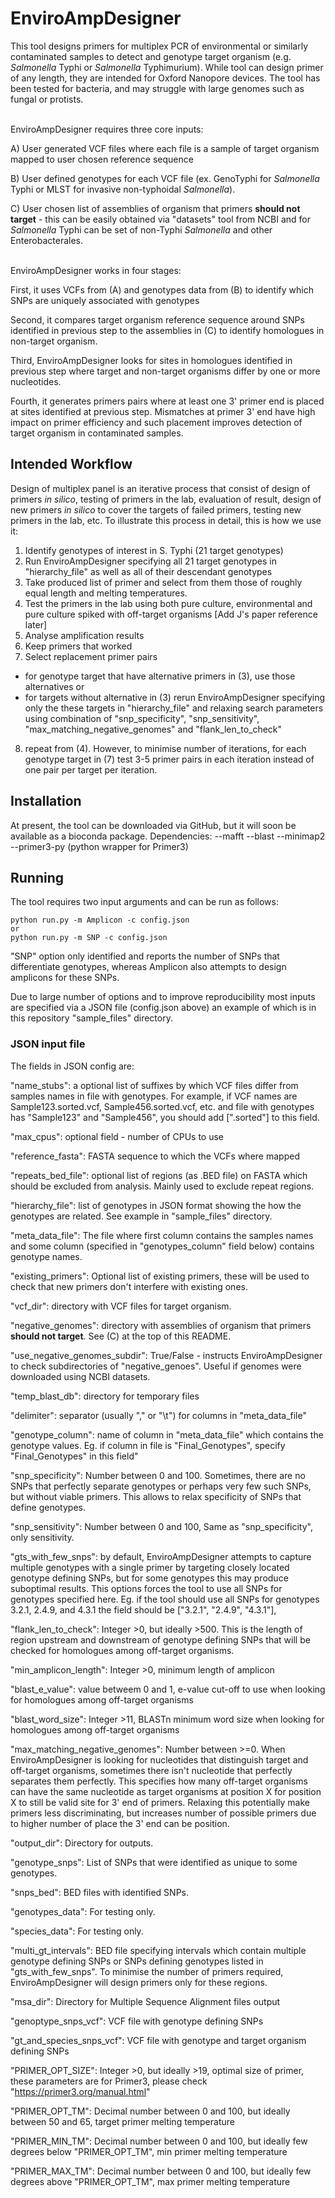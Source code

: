 # EnviroAmpDesigner

This tool designs primers for multiplex PCR of environmental or similarly contaminated samples to detect and genotype target organism (e.g. *Salmonella* Typhi or *Salmonella* Typhimurium). While tool can design primer of any length, they are intended for Oxford Nanopore devices. The tool has been tested for bacteria, and may struggle with large genomes such as fungal or protists.

<br/>
EnviroAmpDesigner requires three core inputs:

A) User generated VCF files where each file is a sample of target organism mapped to user chosen reference sequence

B) User defined genotypes for each VCF file (ex. GenoTyphi for *Salmonella* Typhi or MLST for invasive non-typhoidal *Salmonella*). 

C) User chosen list of assemblies of organism that primers **should not target** - this can be easily obtained via "datasets" tool from NCBI and for *Salmonella* Typhi can be set of non-Typhi *Salmonella* and other Enterobacterales.

<br/>
EnviroAmpDesigner works in four stages:

First, it uses VCFs from (A) and genotypes data from (B) to identify which SNPs are uniquely associated with genotypes

Second, it compares target organism reference sequence around SNPs identified in previous step to the assemblies in (C) to identify homologues in non-target organism.

Third, EnviroAmpDesigner looks for sites in homologues identified in previous step where target and non-target organisms differ by one or more nucleotides. 

Fourth, it generates primers pairs where at least one 3' primer end is placed at sites identified at previous step. Mismatches at primer 3' end have high impact on primer efficiency and such placement improves detection of target organism in contaminated samples.

## Intended Workflow

Design of multiplex panel is an iterative process that consist of design of primers *in silico*, testing of primers in the lab, evaluation of result, design of new primers *in silico* to cover the targets of failed primers, testing new primers in the lab, etc. To illustrate this process in detail, this is how we use it:
1. Identify genotypes of interest in S. Typhi (21 target genotypes)
2. Run EnviroAmpDesigner specifying all 21 target genotypes in "hierarchy_file" as well as all of their descendant genotypes
3. Take produced list of primer and select from them those of roughly equal length and melting temperatures.
4. Test the primers in the lab using both pure culture, environmental and pure culture spiked with off-target organisms [Add J's paper reference later]
5. Analyse amplification results
6. Keep primers that worked
7. Select replacement primer pairs
  - for genotype target that have alternative primers in (3), use those alternatives or
  - for targets without alternative in (3) rerun EnviroAmpDesigner specifying only the these targets in "hierarchy_file" and relaxing search parameters using combination of "snp_specificity", "snp_sensitivity", "max_matching_negative_genomes" and "flank_len_to_check"
8. repeat from (4). However, to minimise number of iterations, for each genotype target in (7) test 3-5 primer pairs in each iteration instead of one pair per target per iteration.

## Installation

At present, the tool can be downloaded via GitHub, but it will soon be available as a bioconda package. 
Dependencies:
--mafft
--blast
--minimap2
--primer3-py (python wrapper for Primer3)

## Running
The tool requires two input arguments and can be run as follows:
```
python run.py -m Amplicon -c config.json
or
python run.py -m SNP -c config.json
```
"SNP" option only identified and reports the number of SNPs that differentiate genotypes, whereas Amplicon also attempts to design amplicons for these SNPs.

Due to large number of options and to improve reproducibility most inputs are specified via a JSON file (config.json above) an example of which is in this repository "sample_files" directory.

### JSON input file
The fields in JSON config are:

  
  "name_stubs": a optional list of suffixes by which VCF files differ from samples names in file with genotypes. For example, if VCF names are Sample123.sorted.vcf, Sample456.sorted.vcf, etc. and file with genotypes has "Sample123" and "Sample456", you should add [".sorted"] to this field.
  
  "max_cpus": optional field - number of CPUs to use
  
  "reference_fasta": FASTA sequence to which the VCFs where mapped<br/>
  
  "repeats_bed_file": optional list of regions (as .BED file) on FASTA which should be excluded from analysis. Mainly used to exclude repeat regions.
  
  "hierarchy_file": list of genotypes in JSON format showing the how the genotypes are related. See example in "sample_files" directory.
  
  "meta_data_file": The file where first column contains the samples names and some column (specified in "genotypes_column" field below) contains genotype names.
  
  "existing_primers": Optional list of existing primers, these will be used to check that new primers don't interfere with existing ones.
  
  
  "vcf_dir": directory with VCF files for target organism.
  
  "negative_genomes": directory with assemblies of organism that primers **should not target**. See (C) at the top of this README.
  
  "use_negative_genomes_subdir": True/False - instructs EnviroAmpDesigner to check subdirectories of "negative_genoes". Useful if genomes were downloaded using NCBI datasets.
  
  "temp_blast_db": directory for temporary files
  
  
  "delimiter": separator (usually "," or "\t") for columns in "meta_data_file"
  
  "genotype_column": name of column in "meta_data_file" which contains the genotype values. Eg. if column in file is "Final_Genotypes", specify "Final_Genotypes" in this field"
  
  
  "snp_specificity": Number between 0 and 100. Sometimes, there are no SNPs that perfectly separate genotypes or perhaps very few such SNPs, but without viable primers. This allows to relax specificity of SNPs that define genotypes. 
  
  "snp_sensitivity": Number between 0 and 100, Same as "snp_specificity", only sensitivity.
  
  "gts_with_few_snps": by default, EnviroAmpDesigner attempts to capture multiple genotypes with a single primer by targeting closely located genotype defining SNPs, but for some genotypes this may produce suboptimal results. This options forces the tool to use all SNPs 
  for genotypes specified here. Eg. if the tool should use all SNPs for genotypes 3.2.1, 2.4.9, and 4.3.1 the field should be  ["3.2.1", "2.4.9", "4.3.1"],
  
  "flank_len_to_check": Integer >0, but ideally >500. This is the length of region upstream and downstream of genotype defining SNPs that will be checked for homologues among off-target organisms. 
  
  "min_amplicon_length": Integer >0, minimum length of amplicon
  
  "blast_e_value": value betweem 0 and 1, e-value cut-off to use when looking for homologues among off-target organisms
  
  "blast_word_size": Integer >11, BLASTn minimum word size when looking for homologues among off-target organisms
  
  "max_matching_negative_genomes": Number between >=0. When EnviroAmpDesigner is looking for nucleotides that distinguish target and off-target organisms, sometimes there isn't nucleotide that perfectly separates them perfectly. This specifies how many off-target organisms can have the same nucleotide as target organisms at position X for position X to still be valid site for 3' end of primers. Relaxing this potentially make primers less discriminating, but increases number of possible primers due to higher number of place the 3' end can be position.
  
  
  "output_dir": Directory for outputs.
  
  "genotype_snps": List of SNPs that were identified as unique to some genotypes.
  
  "snps_bed": BED files with identified SNPs.
  
  "genotypes_data": For testing only.
  
  "species_data": For testing only.
  
  "multi_gt_intervals": BED file specifying intervals which contain multiple genotype defining SNPs or SNPs defining genotypes listed in "gts_with_few_snps". To minimise the number of primers required, EnviroAmpDesigner will design primers only for these regions.
  
  "msa_dir": Directory for Multiple Sequence Alignment files output
  
  "genoptype_snps_vcf": VCF file with genotype defining SNPs
  
  "gt_and_species_snps_vcf": VCF file with genotype and target organism defining SNPs
  
  "PRIMER_OPT_SIZE": Integer >0, but ideally >19, optimal size of primer, these parameters are for Primer3, please check "https://primer3.org/manual.html"
  
  "PRIMER_OPT_TM": Decimal number between 0 and 100, but ideally between 50 and 65, target primer melting temperature
  
  "PRIMER_MIN_TM": Decimal number between 0 and 100, but ideally few degrees below "PRIMER_OPT_TM", min primer melting temperature
  
  "PRIMER_MAX_TM": Decimal number between 0 and 100, but ideally few degrees above "PRIMER_OPT_TM", max primer melting temperature
